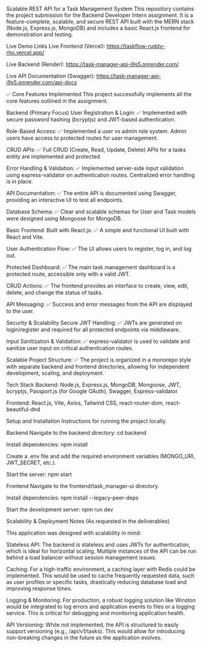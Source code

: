 Scalable REST API for a Task Management System
This repository contains the project submission for the Backend Developer Intern assignment. It is a feature-complete, scalable, and secure REST API built with the MERN stack (Node.js, Express.js, MongoDB) and includes a basic React.js frontend for demonstration and testing.

Live Demo Links
Live Frontend (Vercel): https://taskflow-ruddy-rho.vercel.app/

Live Backend (Render): https://task-manager-api-i9s5.onrender.com/

Live API Documentation (Swagger): https://task-manager-api-i9s5.onrender.com/api-docs

✅ Core Features Implemented
This project successfully implements all the core features outlined in the assignment.

Backend (Primary Focus)
User Registration & Login: ✅ Implemented with secure password hashing (bcryptjs) and JWT-based authentication.

Role-Based Access: ✅ Implemented a user vs admin role system. Admin users have access to protected routes for user management.

CRUD APIs: ✅ Full CRUD (Create, Read, Update, Delete) APIs for a tasks entity are implemented and protected.

Error Handling & Validation: ✅ Implemented server-side input validation using express-validator on authentication routes. Centralized error handling is in place.

API Documentation: ✅ The entire API is documented using Swagger, providing an interactive UI to test all endpoints.

Database Schema: ✅ Clear and scalable schemas for User and Task models were designed using Mongoose for MongoDB.

Basic Frontend:
Built with React.js: ✅ A simple and functional UI built with React and Vite.

User Authentication Flow: ✅ The UI allows users to register, log in, and log out.

Protected Dashboard: ✅ The main task management dashboard is a protected route, accessible only with a valid JWT.

CRUD Actions: ✅ The frontend provides an interface to create, view, edit, delete, and change the status of tasks.

API Messaging: ✅ Success and error messages from the API are displayed to the user.

Security & Scalability
Secure JWT Handling: ✅ JWTs are generated on login/register and required for all protected endpoints via middleware.

Input Sanitization & Validation: ✅ express-validator is used to validate and sanitize user input on critical authentication routes.

Scalable Project Structure: ✅ The project is organized in a monorepo style with separate backend and frontend directories, allowing for independent development, scaling, and deployment.

Tech Stack
Backend: Node.js, Express.js, MongoDB, Mongoose, JWT, bcryptjs, Passport.js (for Google OAuth), Swagger, Express-validator

Frontend: React.js, Vite, Axios, Tailwind CSS, react-router-dom, react-beautiful-dnd

Setup and Installation
Instructions for running the project locally.

Backend
Navigate to the backend directory: cd backend

Install dependencies: npm install

Create a .env file and add the required environment variables (MONGO_URI, JWT_SECRET, etc.).

Start the server: npm start

Frontend
Navigate to the frontend/task_manager-ui directory.

Install dependencies: npm install --legacy-peer-deps

Start the development server: npm run dev

Scalability & Deployment Notes
(As requested in the deliverables)

This application was designed with scalability in mind:

Stateless API: The backend is stateless and uses JWTs for authentication, which is ideal for horizontal scaling. Multiple instances of the API can be run behind a load balancer without session management issues.

Caching: For a high-traffic environment, a caching layer with Redis could be implemented. This would be used to cache frequently requested data, such as user profiles or specific tasks, drastically reducing database load and improving response times.

Logging & Monitoring: For production, a robust logging solution like Winston would be integrated to log errors and application events to files or a logging service. This is critical for debugging and monitoring application health.

API Versioning: While not implemented, the API is structured to easily support versioning (e.g., /api/v1/tasks). This would allow for introducing non-breaking changes in the future as the application evolves.

